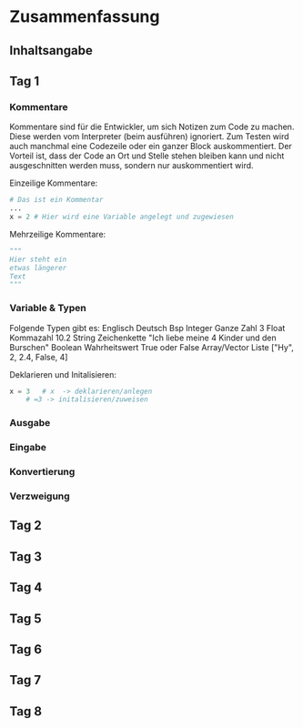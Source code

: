  
# Zusammenfassung

## Inhaltsangabe

## Tag 1

### Kommentare

Kommentare sind für die Entwickler, um sich Notizen zum Code zu machen. Diese werden vom Interpreter (beim ausführen) ignoriert.
Zum Testen wird auch manchmal eine Codezeile oder ein ganzer Block auskommentiert. Der Vorteil ist, dass der Code an Ort und Stelle stehen bleiben kann und nicht ausgeschnitten werden muss, sondern nur auskommentiert wird.

Einzeilige Kommentare:
```python
# Das ist ein Kommentar
...
x = 2 # Hier wird eine Variable angelegt und zugewiesen
```

Mehrzeilige Kommentare:
```python
"""
Hier steht ein
etwas längerer
Text
"""
```

### Variable & Typen

Folgende Typen gibt es:
Englisch	Deutsch		Bsp
Integer		Ganze Zahl	3
Float		Kommazahl	10.2
String		Zeichenkette	"Ich liebe meine 4 Kinder und den Burschen"
Boolean		Wahrheitswert	True oder False
Array/Vector	Liste		["Hy", 2, 2.4, False, 4]

Deklarieren und Initalisieren:
```python
x = 3	# x  -> deklarieren/anlegen
	# =3 -> initalisieren/zuweisen
```

### Ausgabe



### Eingabe

### Konvertierung

### Verzweigung

## Tag 2

## Tag 3

## Tag 4

## Tag 5

## Tag 6

## Tag 7

## Tag 8


